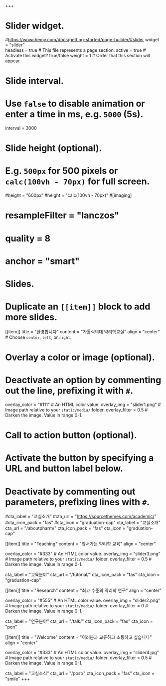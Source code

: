+++
# Slider widget.

#https://wowchemy.com/docs/getting-started/page-builder/#slider
widget = "slider"  
headless = true  # This file represents a page section.
active = true # Activate this widget? true/false
weight = 1  # Order that this section will appear.

# Slide interval.
# Use `false` to disable animation or enter a time in ms, e.g. `5000` (5s).
interval = 3000

# Slide height (optional).
# E.g. `500px` for 500 pixels or `calc(100vh - 70px)` for full screen.
#height = "600px"
#height = "calc(100vh - 70px)"
#[imaging]
#  resampleFilter = "lanczos"
#  quality = 8
#  anchor = "smart"

# Slides.
# Duplicate an `[[item]]` block to add more slides.
[[item]]
  title = "환영합니다"
  content = "가톨릭의대 약리학교실"
  align = "center"  # Choose `center`, `left`, or `right`.

  # Overlay a color or image (optional).
  #   Deactivate an option by commenting out the line, prefixing it with `#`.
  overlay_color = "#111"  # An HTML color value.
  overlay_img = "slider1.png"  # Image path relative to your `static/media/` folder.
  overlay_filter = 0.5 # Darken the image. Value in range 0-1.

  # Call to action button (optional).
  #   Activate the button by specifying a URL and button label below.
  #   Deactivate by commenting out parameters, prefixing lines with `#`.
  #cta_label = "교실소개"
  #cta_url = "https://sourcethemes.com/academic/"
  #cta_icon_pack = "fas"
  #cta_icon = "graduation-cap"
  cta_label = "교실소개"
  cta_url = "/aboutpharm/"
  cta_icon_pack = "fas"
  cta_icon = "graduation-cap"

[[item]]
  title = "Teaching"
  content = "앞서가는 약리학 교육"
  align = "center"

  overlay_color = "#333"  # An HTML color value.
  overlay_img = "slider3.png"  # Image path relative to your `static/media/` folder.
  overlay_filter = 0.5  # Darken the image. Value in range 0-1.

  cta_label = "교육분야"
  cta_url = "/tutorial/"
  cta_icon_pack = "fas"
  cta_icon = "graduation-cap"

[[item]]
  title = "Research"
  content = "최고 수준의 약리학 연구"
  align = "center"

  overlay_color = "#555"  # An HTML color value.
  overlay_img = "slider2.png"  # Image path relative to your `static/media/` folder.
  overlay_filter = 0  # Darken the image. Value in range 0-1.

  cta_label = "연구분야"
  cta_url = "/talk/"
  cta_icon_pack = "fas"
  cta_icon = "pen"

[[item]]
  title = "Welcome"
  content = "여러분과 교류하고 소통하고 싶습니다"
  align = "center"

  overlay_color = "#333"  # An HTML color value.
  overlay_img = "slider4.jpg"  # Image path relative to your `static/media/` folder.
  overlay_filter = 0.5  # Darken the image. Value in range 0-1.

  cta_label = "교실소식"
  cta_url = "/post/"
  cta_icon_pack = "fas"
  cta_icon = "smile"
+++
